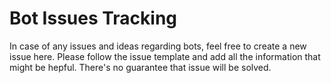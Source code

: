 # Bot Issues Tracking
In case of any issues and ideas regarding bots, feel free to create a new issue here. Please follow the issue template and add all the information that might be hepful. 
There's no guarantee that issue will be solved.
